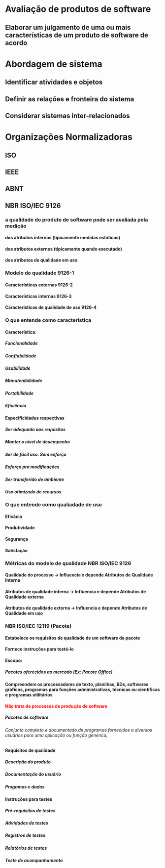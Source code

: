 
# Avaliação de produtos de software
## Elaborar um julgamento de uma ou mais características de um produto de software de acordo



# Abordagem de sistema
## Identificar atividades e objetos
## Definir as relações e fronteira do sistema
## Considerar sistemas inter-relacionados




# Organizações Normalizadoras
## ISO 
## IEEE
## ABNT

## NBR ISO/IEC 9126
### a qualidade do produto de software pode ser avaliada pela medição
#### dos atributos internos (tipicamente medidas estáticas)
#### dos atributos externos (tipicamente quando executado)
#### dos atributos de qualidade em uso
### Modelo de qualidade 9126-1
#### Características externas 9126-2
#### Características internas 9126-3
#### Características de qualidade de uso 9126-4

### O que entende como característica
#### Característica:
##### Funcionalidade
##### Confiabilidade
##### Usabilidade
##### Manutenibilidade
##### Portabilidade
##### Eficiência

#### Especificidades respectivas
##### Ser adequado aos requisitos
##### Manter o nível de desempenho
##### Ser de fácil uso. Sem esforço
##### Esforço pra modificações
##### Ser transferido de ambiente
##### Uso otimizado de recursos




### O que entende como qualiadade de uso
#### Eficácia
#### Produtividade
#### Segurança 
#### Satisfação


### Métricas do modelo de qualidade NBR ISO/IEC 9126
#### Qualidade do processo -> Influencia e depende Atributos de Qualidade Interna 
#### Atributos de qualidade interna -> Influencia e depende Atributos de Qualidade externa
#### Atributos de qualidade externa -> Influencia e depende Atributos de Qualidade em uso


### NBR ISO/IEC 12119 (Pacote)
#### Estabelece os requisitos de qualidade de um software de pacote
#### Fornece instruções para testá-lo
#### **Escopo:** 
##### Pacotes oferecidos ao mercado (Ex: Pacote Office)
#### Compreendem os processadores de texto, planilhas, BDs, softwares gráficos, programas para funções administrativas, técnicas ou científicas e programas utilitários
#### <p style="color:#ff0000; margin: 0; font-style:'bold'">Não trata de processos de produção de software</p>


##### Pacotes de software
###### Conjunto completo e documentado de programas fornecidos a diversos usuários para uma aplicação ou função genérica,


#### Requisitos de qualidade
##### Descrição do produto
##### Documentação do usuário
##### Progamas e dados

#### Instruções para testes
##### Pré-requisitos de testes
##### Atividades de testes
##### Registros de testes
##### Relatórios de testes
##### Teste de acompanhamento